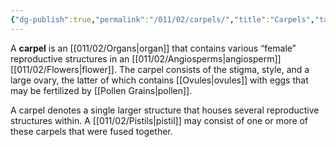 ```yaml
---
{"dg-publish":true,"permalink":"/011/02/carpels/","title":"Carpels","tags":["BIOL412"]}
---
```


A **carpel** is an [[011/02/Organs\|organ]] that contains various “female” reproductive structures in an [[011/02/Angiosperms\|angiosperm]] [[011/02/Flowers\|flower]]. The carpel consists of the stigma, style, and a large ovary, the latter of which contains [[Ovules\|ovules]] with eggs that may be fertilized by [[Pollen Grains\|pollen]].

A carpel denotes a single larger structure that houses several reproductive structures within. A [[011/02/Pistils\|pistil]] may consist of one or more of these carpels that were fused together.
